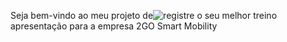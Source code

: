 Seja bem-vindo ao meu projeto de![registre o seu melhor treino](https://user-images.githubusercontent.com/61065553/213034463-b4d0130c-90da-476b-afce-49da84beb4f7.png)
 apresentação para a empresa 2GO Smart Mobility
